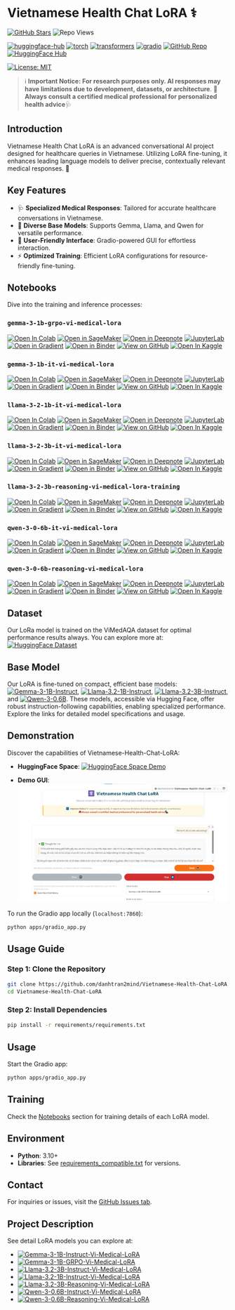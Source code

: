 # Vietnamese Health Chat LoRA ⚕️

[![GitHub Stars](https://img.shields.io/github/stars/danhtran2mind/Vietnamese-Health-Chat-LoRA?style=social&label=Repo%20Stars)](https://github.com/danhtran2mind/Vietnamese-Health-Chat-LoRA/stargazers)
![Repo Views](https://hitscounter.dev/api/hit?url=https%3A%2F%2Fgithub.com%2Fdanhtran2mind%2FVietnamese-Health-Chat-LoRA&label=Repo+Views&icon=github&color=%236f42c1&message=&style=social&tz=UTC)

[![huggingface-hub](https://img.shields.io/badge/huggingface--hub-blue.svg?logo=huggingface)](https://huggingface.co/docs/hub)
[![torch](https://img.shields.io/badge/torch-blue.svg?logo=pytorch)](https://pytorch.org/)
[![transformers](https://img.shields.io/badge/transformers-blue.svg?logo=huggingface)](https://huggingface.co/docs/transformers)
[![gradio](https://img.shields.io/badge/gradio-blue.svg?logo=gradio)](https://gradio.app/)
[![GitHub Repo](https://img.shields.io/badge/GitHub-trl-blue?style=flat&logo=github)](https://github.com/huggingface/trl)
[![HuggingFace Hub](https://img.shields.io/badge/HuggingFace-Unsloth%20AI-13b989?style=flat&logo=huggingface)](https://huggingface.co/unsloth)

[![License: MIT](https://img.shields.io/badge/License-MIT-blue.svg)](https://opensource.org/licenses/MIT)

> ℹ️ **Important Notice: For research purposes only. AI responses may have limitations due to development, datasets, or architecture**.
> 🚨**Always consult a certified medical professional for personalized health advice**🩺


## Introduction
Vietnamese Health Chat LoRA is an advanced conversational AI project designed for healthcare queries in Vietnamese. Utilizing LoRA fine-tuning, it enhances leading language models to deliver precise, contextually relevant medical responses. 🚀

## Key Features
- 🩺 **Specialized Medical Responses**: Tailored for accurate healthcare conversations in Vietnamese.
- 🤖 **Diverse Base Models**: Supports Gemma, Llama, and Qwen for versatile performance.
- 📱 **User-Friendly Interface**: Gradio-powered GUI for effortless interaction.
- ⚡ **Optimized Training**: Efficient LoRA configurations for resource-friendly fine-tuning.

## Notebooks
Dive into the training and inference processes:

### `gemma-3-1b-grpo-vi-medical-lora`
[![Open In Colab](https://colab.research.google.com/assets/colab-badge.svg)](https://colab.research.google.com/github/danhtran2mind/Vietnamese-Health-Chat-LoRA/blob/main/notebooks/gemma-3-1b-grpo-vi-medical-lora.ipynb)
[![Open in SageMaker](https://studiolab.sagemaker.aws/studiolab.svg)](https://studiolab.sagemaker.aws/import/github/danhtran2mind/Vietnamese-Health-Chat-LoRA/blob/main/notebooks/gemma-3-1b-grpo-vi-medical-lora.ipynb)
[![Open in Deepnote](https://deepnote.com/buttons/launch-in-deepnote-small.svg)](https://deepnote.com/launch?url=https://github.com/danhtran2mind/Vietnamese-Health-Chat-LoRA/blob/main/notebooks/gemma-3-1b-grpo-vi-medical-lora.ipynb)
[![JupyterLab](https://img.shields.io/badge/Launch-JupyterLab-orange?logo=Jupyter)](https://mybinder.org/v2/gh/danhtran2mind/Vietnamese-Health-Chat-LoRA/main?filepath=notebooks/gemma-3-1b-grpo-vi-medical-lora.ipynb)
[![Open in Gradient](https://assets.paperspace.io/img/gradient-badge.svg)](https://console.paperspace.com/github/danhtran2mind/Vietnamese-Health-Chat-LoRA/blob/main/notebooks/gemma-3-1b-grpo-vi-medical-lora.ipynb)
[![Open in Binder](https://mybinder.org/badge_logo.svg)](https://mybinder.org/v2/gh/danhtran2mind/Vietnamese-Health-Chat-LoRA/main)
[![View on GitHub](https://img.shields.io/badge/View%20on-GitHub-181717?logo=github)](https://github.com/danhtran2mind/Vietnamese-Health-Chat-LoRA/blob/main/notebooks/gemma-3-1b-grpo-vi-medical-lora.ipynb)
[![Open In Kaggle](https://kaggle.com/static/images/open-in-kaggle.svg)](https://www.kaggle.com/notebooks/welcome?src=https%3A%2F%2Fgithub.com%2Fdanhtran2mind%2FVietnamese-Health-Chat-LoRA%2Fblob%2Fmain%2Fnotebooks%2Fgemma-3-1b-grpo-vi-medical-lora.ipynb)

### `gemma-3-1b-it-vi-medical-lora`
[![Open In Colab](https://colab.research.google.com/assets/colab-badge.svg)](https://colab.research.google.com/github/danhtran2mind/Vietnamese-Health-Chat-LoRA/blob/main/notebooks/gemma-3-1b-it-vi-medical-lora.ipynb)
[![Open in SageMaker](https://studiolab.sagemaker.aws/studiolab.svg)](https://studiolab.sagemaker.aws/import/github/danhtran2mind/Vietnamese-Health-Chat-LoRA/blob/main/notebooks/gemma-3-1b-it-vi-medical-lora.ipynb)
[![Open in Deepnote](https://deepnote.com/buttons/launch-in-deepnote-small.svg)](https://deepnote.com/launch?url=https://github.com/danhtran2mind/Vietnamese-Health-Chat-LoRA/blob/main/notebooks/gemma-3-1b-it-vi-medical-lora.ipynb)
[![JupyterLab](https://img.shields.io/badge/Launch-JupyterLab-orange?logo=Jupyter)](https://mybinder.org/v2/gh/danhtran2mind/Vietnamese-Health-Chat-LoRA/main?filepath=notebooks/gemma-3-1b-it-vi-medical-lora.ipynb)
[![Open in Gradient](https://assets.paperspace.io/img/gradient-badge.svg)](https://console.paperspace.com/github/danhtran2mind/Vietnamese-Health-Chat-LoRA/blob/main/notebooks/gemma-3-1b-it-vi-medical-lora.ipynb)
[![Open in Binder](https://mybinder.org/badge_logo.svg)](https://mybinder.org/v2/gh/danhtran2mind/Vietnamese-Health-Chat-LoRA/main)
[![View on GitHub](https://img.shields.io/badge/View%20on-GitHub-181717?logo=github)](https://github.com/danhtran2mind/Vietnamese-Health-Chat-LoRA/blob/main/notebooks/gemma-3-1b-it-vi-medical-lora.ipynb)
[![Open In Kaggle](https://kaggle.com/static/images/open-in-kaggle.svg)](https://www.kaggle.com/notebooks/welcome?src=https%3A%2F%2Fgithub.com%2Fdanhtran2mind%2FVietnamese-Health-Chat-LoRA%2Fblob%2Fmain%2Fnotebooks%2Fgemma-3-1b-it-vi-medical-lora.ipynb)

### `llama-3-2-1b-it-vi-medical-lora`
[![Open In Colab](https://colab.research.google.com/assets/colab-badge.svg)](https://colab.research.google.com/github/danhtran2mind/Vietnamese-Health-Chat-LoRA/blob/main/notebooks/llama-3-2-1b-it-vi-medical-lora.ipynb)
[![Open in SageMaker](https://studiolab.sagemaker.aws/studiolab.svg)](https://studiolab.sagemaker.aws/import/github/danhtran2mind/Vietnamese-Health-Chat-LoRA/blob/main/notebooks/llama-3-2-1b-it-vi-medical-lora.ipynb)
[![Open in Deepnote](https://deepnote.com/buttons/launch-in-deepnote-small.svg)](https://deepnote.com/launch?url=https://github.com/danhtran2mind/Vietnamese-Health-Chat-LoRA/blob/main/notebooks/llama-3-2-1b-it-vi-medical-lora.ipynb)
[![JupyterLab](https://img.shields.io/badge/Launch-JupyterLab-orange?logo=Jupyter)](https://mybinder.org/v2/gh/danhtran2mind/Vietnamese-Health-Chat-LoRA/main?filepath=notebooks/llama-3-2-1b-it-vi-medical-lora.ipynb)
[![Open in Gradient](https://assets.paperspace.io/img/gradient-badge.svg)](https://console.paperspace.com/github/danhtran2mind/Vietnamese-Health-Chat-LoRA/blob/main/notebooks/llama-3-2-1b-it-vi-medical-lora.ipynb)
[![Open in Binder](https://mybinder.org/badge_logo.svg)](https://mybinder.org/v2/gh/danhtran2mind/Vietnamese-Health-Chat-LoRA/main)
[![View on GitHub](https://img.shields.io/badge/View%20on-GitHub-181717?logo=github)](https://github.com/danhtran2mind/Vietnamese-Health-Chat-LoRA/blob/main/notebooks/llama-3-2-1b-it-vi-medical-lora.ipynb)
[![Open In Kaggle](https://kaggle.com/static/images/open-in-kaggle.svg)](https://www.kaggle.com/notebooks/welcome?src=https%3A%2F%2Fgithub.com%2Fdanhtran2mind%2FVietnamese-Health-Chat-LoRA%2Fblob%2Fmain%2Fnotebooks%2Fllama-3-2-1b-it-vi-medical-lora.ipynb)

### `llama-3-2-3b-it-vi-medical-lora`
[![Open In Colab](https://colab.research.google.com/assets/colab-badge.svg)](https://colab.research.google.com/github/danhtran2mind/Vietnamese-Health-Chat-LoRA/blob/main/notebooks/llama-3-2-3b-it-vi-medical-lora.ipynb)
[![Open in SageMaker](https://studiolab.sagemaker.aws/studiolab.svg)](https://studiolab.sagemaker.aws/import/github/danhtran2mind/Vietnamese-Health-Chat-LoRA/blob/main/notebooks/llama-3-2-3b-it-vi-medical-lora.ipynb)
[![Open in Deepnote](https://deepnote.com/buttons/launch-in-deepnote-small.svg)](https://deepnote.com/launch?url=https://github.com/danhtran2mind/Vietnamese-Health-Chat-LoRA/blob/main/notebooks/llama-3-2-3b-it-vi-medical-lora.ipynb)
[![JupyterLab](https://img.shields.io/badge/Launch-JupyterLab-orange?logo=Jupyter)](https://mybinder.org/v2/gh/danhtran2mind/Vietnamese-Health-Chat-LoRA/main?filepath=notebooks/llama-3-2-3b-it-vi-medical-lora.ipynb)
[![Open in Gradient](https://assets.paperspace.io/img/gradient-badge.svg)](https://console.paperspace.com/github/danhtran2mind/Vietnamese-Health-Chat-LoRA/blob/main/notebooks/llama-3-2-3b-it-vi-medical-lora.ipynb)
[![Open in Binder](https://mybinder.org/badge_logo.svg)](https://mybinder.org/v2/gh/danhtran2mind/Vietnamese-Health-Chat-LoRA/main)
[![View on GitHub](https://img.shields.io/badge/View%20on-GitHub-181717?logo=github)](https://github.com/danhtran2mind/Vietnamese-Health-Chat-LoRA/blob/main/notebooks/llama-3-2-3b-it-vi-medical-lora.ipynb)
[![Open In Kaggle](https://kaggle.com/static/images/open-in-kaggle.svg)](https://www.kaggle.com/notebooks/welcome?src=https%3A%2F%2Fgithub.com%2Fdanhtran2mind%2FVietnamese-Health-Chat-LoRA%2Fblob%2Fmain%2Fnotebooks%2Fllama-3-2-3b-it-vi-medical-lora.ipynb)

### `llama-3-2-3b-reasoning-vi-medical-lora-training`
[![Open In Colab](https://colab.research.google.com/assets/colab-badge.svg)](https://colab.research.google.com/github/danhtran2mind/Vietnamese-Health-Chat-LoRA/blob/main/notebooks/llama-3-2-3b-reasoning-vi-medical-lora-training.ipynb)
[![Open in SageMaker](https://studiolab.sagemaker.aws/studiolab.svg)](https://studiolab.sagemaker.aws/import/github/danhtran2mind/Vietnamese-Health-Chat-LoRA/blob/main/notebooks/llama-3-2-3b-reasoning-vi-medical-lora-training.ipynb)
[![Open in Deepnote](https://deepnote.com/buttons/launch-in-deepnote-small.svg)](https://deepnote.com/launch?url=https://github.com/danhtran2mind/Vietnamese-Health-Chat-LoRA/blob/main/notebooks/llama-3-2-3b-reasoning-vi-medical-lora-training.ipynb)
[![JupyterLab](https://img.shields.io/badge/Launch-JupyterLab-orange?logo=Jupyter)](https://mybinder.org/v2/gh/danhtran2mind/Vietnamese-Health-Chat-LoRA/main?filepath=notebooks/llama-3-2-3b-reasoning-vi-medical-lora-training.ipynb)
[![Open in Gradient](https://assets.paperspace.io/img/gradient-badge.svg)](https://console.paperspace.com/github/danhtran2mind/Vietnamese-Health-Chat-LoRA/blob/main/notebooks/llama-3-2-3b-reasoning-vi-medical-lora-training.ipynb)
[![Open in Binder](https://mybinder.org/badge_logo.svg)](https://mybinder.org/v2/gh/danhtran2mind/Vietnamese-Health-Chat-LoRA/main)
[![View on GitHub](https://img.shields.io/badge/View%20on-GitHub-181717?logo=github)](https://github.com/danhtran2mind/Vietnamese-Health-Chat-LoRA/blob/main/notebooks/llama-3-2-3b-reasoning-vi-medical-lora-training.ipynb)
[![Open In Kaggle](https://kaggle.com/static/images/open-in-kaggle.svg)](https://www.kaggle.com/notebooks/welcome?src=https%3A%2F%2Fgithub.com%2Fdanhtran2mind%2FVietnamese-Health-Chat-LoRA%2Fblob%2Fmain%2Fnotebooks%2Fllama-3-2-3b-reasoning-vi-medical-lora-training.ipynb)

### `qwen-3-0-6b-it-vi-medical-lora`
[![Open In Colab](https://colab.research.google.com/assets/colab-badge.svg)](https://colab.research.google.com/github/danhtran2mind/Vietnamese-Health-Chat-LoRA/blob/main/notebooks/qwen-3-0-6b-it-vi-medical-lora.ipynb)
[![Open in SageMaker](https://studiolab.sagemaker.aws/studiolab.svg)](https://studiolab.sagemaker.aws/import/github/danhtran2mind/Vietnamese-Health-Chat-LoRA/blob/main/notebooks/qwen-3-0-6b-it-vi-medical-lora.ipynb)
[![Open in Deepnote](https://deepnote.com/buttons/launch-in-deepnote-small.svg)](https://deepnote.com/launch?url=https://github.com/danhtran2mind/Vietnamese-Health-Chat-LoRA/blob/main/notebooks/qwen-3-0-6b-it-vi-medical-lora.ipynb)
[![JupyterLab](https://img.shields.io/badge/Launch-JupyterLab-orange?logo=Jupyter)](https://mybinder.org/v2/gh/danhtran2mind/Vietnamese-Health-Chat-LoRA/main?filepath=notebooks/qwen-3-0-6b-it-vi-medical-lora.ipynb)
[![Open in Gradient](https://assets.paperspace.io/img/gradient-badge.svg)](https://console.paperspace.com/github/danhtran2mind/Vietnamese-Health-Chat-LoRA/blob/main/notebooks/qwen-3-0-6b-it-vi-medical-lora.ipynb)
[![Open in Binder](https://mybinder.org/badge_logo.svg)](https://mybinder.org/v2/gh/danhtran2mind/Vietnamese-Health-Chat-LoRA/main)
[![View on GitHub](https://img.shields.io/badge/View%20on-GitHub-181717?logo=github)](https://github.com/danhtran2mind/Vietnamese-Health-Chat-LoRA/blob/main/notebooks/qwen-3-0-6b-it-vi-medical-lora.ipynb)
[![Open In Kaggle](https://kaggle.com/static/images/open-in-kaggle.svg)](https://www.kaggle.com/notebooks/welcome?src=https%3A%2F%2Fgithub.com%2Fdanhtran2mind%2FVietnamese-Health-Chat-LoRA%2Fblob%2Fmain%2Fnotebooks%2Fqwen-3-0-6b-it-vi-medical-lora.ipynb)

### `qwen-3-0-6b-reasoning-vi-medical-lora`
[![Open In Colab](https://colab.research.google.com/assets/colab-badge.svg)](https://colab.research.google.com/github/danhtran2mind/Vietnamese-Health-Chat-LoRA/blob/main/notebooks/qwen-3-0-6b-reasoning-vi-medical-lora.ipynb)
[![Open in SageMaker](https://studiolab.sagemaker.aws/studiolab.svg)](https://studiolab.sagemaker.aws/import/github/danhtran2mind/Vietnamese-Health-Chat-LoRA/blob/main/notebooks/qwen-3-0-6b-reasoning-vi-medical-lora.ipynb)
[![Open in Deepnote](https://deepnote.com/buttons/launch-in-deepnote-small.svg)](https://deepnote.com/launch?url=https://github.com/danhtran2mind/Vietnamese-Health-Chat-LoRA/blob/main/notebooks/qwen-3-0-6b-reasoning-vi-medical-lora.ipynb)
[![JupyterLab](https://img.shields.io/badge/Launch-JupyterLab-orange?logo=Jupyter)](https://mybinder.org/v2/gh/danhtran2mind/Vietnamese-Health-Chat-LoRA/main?filepath=notebooks/qwen-3-0-6b-reasoning-vi-medical-lora.ipynb)
[![Open in Gradient](https://assets.paperspace.io/img/gradient-badge.svg)](https://console.paperspace.com/github/danhtran2mind/Vietnamese-Health-Chat-LoRA/blob/main/notebooks/qwen-3-0-6b-reasoning-vi-medical-lora.ipynb)
[![Open in Binder](https://mybinder.org/badge_logo.svg)](https://mybinder.org/v2/gh/danhtran2mind/Vietnamese-Health-Chat-LoRA/main)
[![View on GitHub](https://img.shields.io/badge/View%20on-GitHub-181717?logo=github)](https://github.com/danhtran2mind/Vietnamese-Health-Chat-LoRA/blob/main/notebooks/qwen-3-0-6b-reasoning-vi-medical-lora.ipynb)
[![Open In Kaggle](https://kaggle.com/static/images/open-in-kaggle.svg)](https://www.kaggle.com/notebooks/welcome?src=https%3A%2F%2Fgithub.com%2Fdanhtran2mind%2FVietnamese-Health-Chat-LoRA%2Fblob%2Fmain%2Fnotebooks%2Fqwen-3-0-6b-reasoning-vi-medical-lora.ipynb)

## Dataset
Our LoRa model is trained on the ViMedAQA dataset for optimal performance results always. You can explore more at: [![HuggingFace Dataset](https://img.shields.io/badge/HuggingFace-tmnam20%2FViMedAQA-yellow?style=flat&logo=huggingface)](https://huggingface.co/datasets/tmnam20/ViMedAQA)

## Base Model

Our LoRA is fine-tuned on compact, efficient base models: 
[![Gemma-3-1B-Instruct](https://img.shields.io/badge/HuggingFace-Gemma--3--1B--Instruct-yellow?style=flat&logo=huggingface)](https://huggingface.co/google/gemma-3-1b-it),
[![Llama-3.2-1B-Instruct](https://img.shields.io/badge/HuggingFace-Llama--3.2--1B--Instruct-yellow?style=flat&logo=huggingface)](https://huggingface.co/meta-llama/Llama-3.2-1B-Instruct),
[![Llama-3.2-3B-Instruct](https://img.shields.io/badge/HuggingFace-Llama--3.2--3B--Instruct-yellow?style=flat&logo=huggingface)](https://huggingface.co/meta-llama/Llama-3.2-3B-Instruct),
and [![Qwen-3-0.6B](https://img.shields.io/badge/HuggingFace-Qwen--3--0.6B-yellow?style=flat&logo=huggingface)](https://huggingface.co/Qwen/Qwen3-0.6B). 
These models, accessible via Hugging Face, offer robust instruction-following capabilities, enabling specialized performance. Explore the links for detailed model specifications and usage.

## Demonstration
Discover the capabilities of Vietnamese-Health-Chat-LoRA:  
- **HuggingFace Space**: [![HuggingFace Space Demo](https://img.shields.io/badge/HuggingFace-danhtran2mind%2FVietnamese--Health--Chat--LoRA-yellow?style=flat&logo=huggingface)](https://huggingface.co/spaces/danhtran2mind/Vietnamese-Health-Chat-LoRA)

- **Demo GUI**:  
  ![Gradio Demo](./assets/gradio_app_demo.jpg)

To run the Gradio app locally (`localhost:7860`):
```bash
python apps/gradio_app.py
```

## Usage Guide

### Step 1: Clone the Repository
```bash
git clone https://github.com/danhtran2mind/Vietnamese-Health-Chat-LoRA
cd Vietnamese-Health-Chat-LoRA
```

### Step 2: Install Dependencies
```bash
pip install -r requirements/requirements.txt
```

## Usage
Start the Gradio app:  
```bash
python apps/gradio_app.py
```

## Training
Check the [Notebooks](#notebooks) section for training details of each LoRA model.

## Environment
- **Python**: 3.10+  
- **Libraries**: See [requirements_compatible.txt](requirements/requirements_compatible.txt) for versions.

## Contact
For inquiries or issues, visit the [GitHub Issues tab](https://github.com/danhtran2mind/Vietnamese-Health-Chat-LoRA/issues).

## Project Description

See detail LoRA models you can explore at:
- [![Gemma-3-1B-Instruct-Vi-Medical-LoRA](https://img.shields.io/badge/HuggingFace-Gemma--3--1B--Instruct--Vi--Medical--LoRA-yellow?style=flat&logo=huggingface)](https://huggingface.co/danhtran2mind/Gemma-3-1B-Instruct-Vi-Medical-LoRA)  
- [![Gemma-3-1B-GRPO-Vi-Medical-LoRA](https://img.shields.io/badge/HuggingFace-Gemma--3--1B--GRPO--Vi--Medical--LoRA-yellow?style=flat&logo=huggingface)](https://huggingface.co/danhtran2mind/Gemma-3-1B-GRPO-Vi-Medical-LoRA)  
- [![Llama-3.2-3B-Instruct-Vi-Medical-LoRA](https://img.shields.io/badge/HuggingFace-Llama--3.2--3B--Instruct--Vi--Medical--LoRA-yellow?style=flat&logo=huggingface)](https://huggingface.co/danhtran2mind/Llama-3.2-3B-Instruct-Vi-Medical-LoRA)  
- [![Llama-3.2-1B-Instruct-Vi-Medical-LoRA](https://img.shields.io/badge/HuggingFace-Llama--3.2--1B--Instruct--Vi--Medical--LoRA-yellow?style=flat&logo=huggingface)](https://huggingface.co/danhtran2mind/Llama-3.2-1B-Instruct-Vi-Medical-LoRA)  
- [![Llama-3.2-3B-Reasoning-Vi-Medical-LoRA](https://img.shields.io/badge/HuggingFace-Llama--3.2--3B--Reasoning--Vi--Medical--LoRA-yellow?style=flat&logo=huggingface)](https://huggingface.co/danhtran2mind/Llama-3.2-3B-Reasoning-Vi-Medical-LoRA)  
- [![Qwen-3-0.6B-Instruct-Vi-Medical-LoRA](https://img.shields.io/badge/HuggingFace-Qwen--3--0.6B--Instruct--Vi--Medical--LoRA-yellow?style=flat&logo=huggingface)](https://huggingface.co/danhtran2mind/Qwen-3-0.6B-Instruct-Vi-Medical-LoRA)  
- [![Qwen-3-0.6B-Reasoning-Vi-Medical-LoRA](https://img.shields.io/badge/HuggingFace-Qwen--3--0.6B--Reasoning--Vi--Medical--LoRA-yellow?style=flat&logo=huggingface)](https://huggingface.co/danhtran2mind/Qwen-3-0.6B-Reasoning-Vi-Medical-LoRA)
